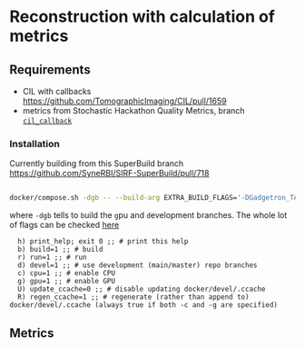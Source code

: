 # Reconstruction with calculation of metrics

## Requirements

- CIL with callbacks https://github.com/TomographicImaging/CIL/pull/1659
- metrics from Stochastic Hackathon Quality Metrics, branch [`cil_callback`](https://github.com/TomographicImaging/Hackathon-000-Stochastic-QualityMetrics/tree/cil_callback)

### Installation

Currently building from this SuperBuild branch https://github.com/SyneRBI/SIRF-SuperBuild/pull/718

```bash

docker/compose.sh -dgb -- --build-arg EXTRA_BUILD_FLAGS='-DGadgetron_TAG=6202fb7352a14fb82817b57a97d928c988eb0f4b -DISMRMRD_TAG=v1.13.7 -Dsiemens_to_ismrmrd_TAG=v1.2.11 -DDEVEL_BUILD=ON -DBUILD_CIL=ON -DCCPi-Regularisation-Toolkit_TAG=origin/master' --build-arg RUN_CTEST=0

```
where `-dgb` tells to `b`uild the `g`pu and `d`evelopment branches. The whole lot of flags can be checked [here](https://github.com/SyneRBI/SIRF-SuperBuild/blob/c21a2a45591550a6e257fc6f3dc343294b2c3127/docker/compose.sh#L24-L31)

```
  h) print_help; exit 0 ;; # print this help
  b) build=1 ;; # build
  r) run=1 ;; # run
  d) devel=1 ;; # use development (main/master) repo branches
  c) cpu=1 ;; # enable CPU
  g) gpu=1 ;; # enable GPU
  U) update_ccache=0 ;; # disable updating docker/devel/.ccache
  R) regen_ccache=1 ;; # regenerate (rather than append to) docker/devel/.ccache (always true if both -c and -g are specified)
```


## Metrics